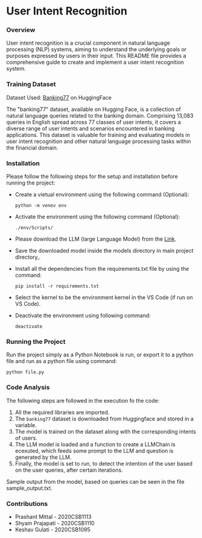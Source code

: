 # User Intent Recognition

### Overview

User intent recognition is a crucial component in natural language processing (NLP) systems, aiming to understand the underlying goals or purposes expressed by users in their input. This README file provides a comprehensive guide to create and implement a user intent recognition system.

### Training Dataset

Dataset Used: [Banking77](https://huggingface.co/datasets/banking77) on HuggingFace

The "banking77" dataset, available on Hugging Face, is a collection of natural language queries related to the banking domain. Comprising 13,083 queries in English spread across 77 classes of user intents, it covers a diverse range of user intents and scenarios encountered in banking applications. This dataset is valuable for training and evaluating models in user intent recognition and other natural language processing tasks within the financial domain.

### Installation

Please follow the following steps for the setup and installation before running the project:

- Create a vietual environment using the following command (Optional):

  `python -m venev env`

- Activate the environment using the following command (Optional):

  `./env/Scripts/`

- Please download the LLM (large Language Model) from the [Link](https://huggingface.co/orel12/ggml-gpt4all-j-v1.3-groovy/resolve/main/ggml-gpt4all-j-v1.3-groovy.bin?download=true).
- Save the downloaded model inside the models directory in main project directory,.
- Install all the dependencies from the requirements.txt file by using the command:

  `pip install -r requirements.txt`

- Select the kernel to be the environment kernel in the VS Code (if run on VS Code).
- Deactivate the environment using following command:

  `deactivate`

### Running the Project

Run the project simply as a Python Notebook is run, or export it to a python file and run as a python file using command:

`python file.py`

### Code Analysis

The following steps are followed in the execution fo the code:

1. All the required libraries are imported.
2. The `banking77` dataset is downloaded from Huggingface and stored in a variable.
3. The model is trained on the dataset along with the corresponding intents of users.
4. The LLM model is loaded and a function to create a LLMChain is ecexuted, which feeds some prompt to the LLM and question is generated by the LLM.
5. Finally, the model is set to run, to detect the intention of the user based on the user queries, after certain iterations.

Sample output from the model, based on queries can be seen in the file sample_output.txt.

### Contributions

- Prashant Mittal - 2020CSB1113
- Shyam Prajapati - 2020CSB1110
- Keshav Gulati - 2020CSB1095
